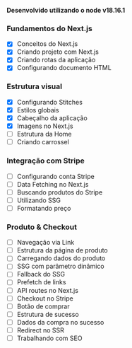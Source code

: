 **Desenvolvido utilizando o node v18.16.1**

### Fundamentos do Next.js

- [x] Conceitos do Next.js
- [x] Criando projeto com Next.js
- [x] Criando rotas da aplicação
- [x] Configurando documento HTML

### Estrutura visual

- [x] Configurando Stitches
- [x] Estilos globais
- [x] Cabeçalho da aplicação
- [x] Imagens no Next.js
- [ ] Estrutura da Home
- [ ] Criando carrossel

### Integração com Stripe

- [ ] Configurando conta Stripe
- [ ] Data Fetching no Next.js
- [ ] Buscando produtos do Stripe
- [ ] Utilizando SSG
- [ ] Formatando preço

### Produto & Checkout

- [ ] Navegação via Link
- [ ] Estrutura da página de produto
- [ ] Carregando dados do produto
- [ ] SSG com parâmetro dinâmico
- [ ] Fallback do SSG
- [ ] Prefetch de links
- [ ] API routes no Next.js
- [ ] Checkout no Stripe
- [ ] Botão de comprar
- [ ] Estrutura de sucesso
- [ ] Dados da compra no sucesso
- [ ] Redirect no SSR
- [ ] Trabalhando com SEO
